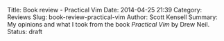 Title: Book review - Practical Vim
Date: 2014-04-25 21:39
Category: Reviews
Slug: book-review-practical-vim
Author: Scott Kensell
Summary: My opinions and what I took from the book *Practical Vim* by Drew Neil.
Status: draft

